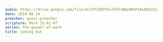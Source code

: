 ```yaml
---
audio: https://drive.google.com/file/d/1XTIDOXTkx7FA71NWy9MoP1AsbN222237/view
date: 2014-08-24
preacher: guest-preacher
scripture: Mark 15:42-47
series: the-gospel-of-mark
title: Coming Out
---
```

